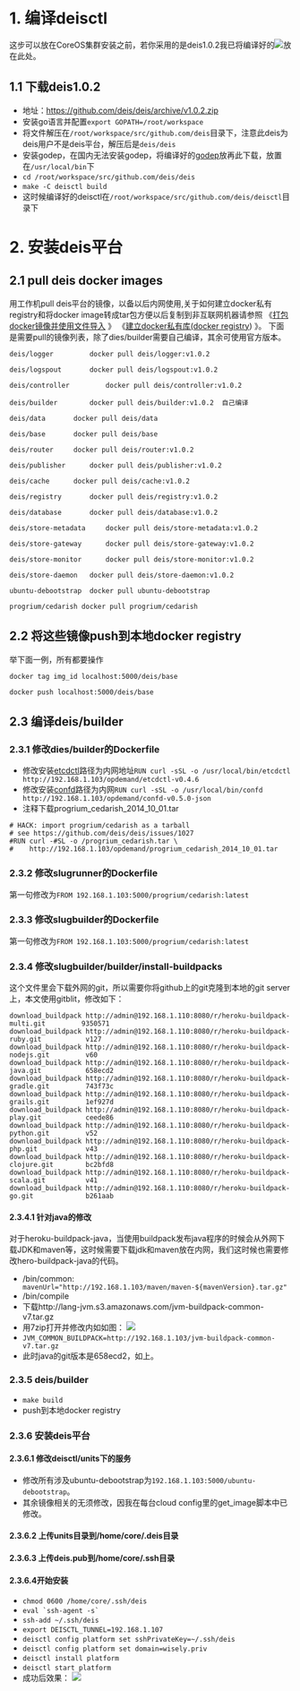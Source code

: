 # 1. 编译deisctl
这步可以放在CoreOS集群安装之前，若你采用的是deis1.0.2我已将编译好的![](https://github.com/wiselyman/deis-installation/blob/master/01resources/deisctl)放在此处。
## 1.1 下载deis1.0.2
- 地址：https://github.com/deis/deis/archive/v1.0.2.zip
- 安装go语言并配置`export GOPATH=/root/workspace`
- 将文件解压在`/root/workspace/src/github.com/deis`目录下，注意此deis为deis用户不是deis平台，解压后是`deis/deis`
- 安装godep，在国内无法安装godep，将编译好的[godep](https://github.com/wiselyman/deis-installation/blob/master/01resources/godep)放再此下载，放置在`/usr/local/bin`下
- `cd /root/workspace/src/github.com/deis/deis`
- `make -C deisctl build`
-  这时候编译好的deisctl在`/root/workspace/src/github.com/deis/deisctl`目录下

# 2. 安装deis平台
## 2.1 pull deis docker images
用工作机pull deis平台的镜像，以备以后内网使用,关于如何建立docker私有registry和将docker image转成tar包方便以后复制到非互联网机器请参照
《[打包docker镜像并使用文件导入](http://wiselyman.iteye.com/blog/2153202) 》
《[建立docker私有库(docker registry](http://wiselyman.iteye.com/blog/2153083)) 》。
下面是需要pull的镜像列表，除了dies/builder需要自己编译，其余可使用官方版本。
```
deis/logger      	docker pull deis/logger:v1.0.2

deis/logspout    	docker pull deis/logspout:v1.0.2

deis/controller         docker pull deis/controller:v1.0.2

deis/builder  		docker pull deis/builder:v1.0.2  自己编译

deis/data  		docker pull deis/data

deis/base 		docker pull deis/base

deis/router		docker pull deis/router:v1.0.2

deis/publisher 		docker pull deis/publisher:v1.0.2

deis/cache 		docker pull deis/cache:v1.0.2

deis/registry 		docker pull deis/registry:v1.0.2

deis/database   	docker pull deis/database:v1.0.2

deis/store-metadata 	docker pull deis/store-metadata:v1.0.2

deis/store-gateway   	docker pull deis/store-gateway:v1.0.2  

deis/store-monitor  	docker pull deis/store-monitor:v1.0.2  

deis/store-daemon 	docker pull deis/store-daemon:v1.0.2  

ubuntu-debootstrap  docker pull ubuntu-debootstrap

progrium/cedarish docker pull progrium/cedarish 
```
## 2.2 将这些镜像push到本地docker registry
举下面一例，所有都要操作
```
docker tag img_id localhost:5000/deis/base

docker push localhost:5000/deis/base
```
## 2.3 编译deis/builder
### 2.3.1 修改dies/builder的Dockerfile
- 修改安装[etcdctl](https://github.com/wiselyman/deis-installation/blob/master/01resources/etcdctl-v0.4.6)路径为内网地址`RUN curl -sSL -o /usr/local/bin/etcdctl http://192.168.1.103/opdemand/etcdctl-v0.4.6`
- 修改安装[confd](https://github.com/wiselyman/deis-installation/blob/master/01resources/confd-v0.5.0-json)路径为内网`RUN curl -sSL -o /usr/local/bin/confd http://192.168.1.103/opdemand/confd-v0.5.0-json`
- 注释下载progrium_cedarish_2014_10_01.tar 
```
# HACK: import progrium/cedarish as a tarball
# see https://github.com/deis/deis/issues/1027
#RUN curl -#SL -o /progrium_cedarish.tar \
#    http://192.168.1.103/opdemand/progrium_cedarish_2014_10_01.tar 
```
### 2.3.2 修改slugrunner的Dockerfile
第一句修改为`FROM 192.168.1.103:5000/progrium/cedarish:latest`
### 2.3.3 修改slugbuilder的Dockerfile
第一句修改为`FROM 192.168.1.103:5000/progrium/cedarish:latest`
### 2.3.4 修改slugbuilder/builder/install-buildpacks
这个文件里会下载外网的git，所以需要你将github上的git克隆到本地的git server上，本文使用gitblit，修改如下：
```
download_buildpack http://admin@192.168.1.110:8080/r/heroku-buildpack-multi.git         9350571
download_buildpack http://admin@192.168.1.110:8080/r/heroku-buildpack-ruby.git           v127
download_buildpack http://admin@192.168.1.110:8080/r/heroku-buildpack-nodejs.git         v60
download_buildpack http://admin@192.168.1.110:8080/r/heroku-buildpack-java.git           658ecd2
download_buildpack http://admin@192.168.1.110:8080/r/heroku-buildpack-gradle.git         743f73c
download_buildpack http://admin@192.168.1.110:8080/r/heroku-buildpack-grails.git         1ef927d
download_buildpack http://admin@192.168.1.110:8080/r/heroku-buildpack-play.git           ceede86
download_buildpack http://admin@192.168.1.110:8080/r/heroku-buildpack-python.git         v52
download_buildpack http://admin@192.168.1.110:8080/r/heroku-buildpack-php.git            v43
download_buildpack http://admin@192.168.1.110:8080/r/heroku-buildpack-clojure.git        bc2bfd8
download_buildpack http://admin@192.168.1.110:8080/r/heroku-buildpack-scala.git          v41
download_buildpack http://admin@192.168.1.110:8080/r/heroku-buildpack-go.git             b261aab
```
#### 2.3.4.1 针对java的修改
对于heroku-buildpack-java，当使用buildpack发布java程序的时候会从外网下载JDK和maven等，这时候需要下载jdk和maven放在内网，我们这时候也需要修改hero-buildpack-java的代码。
- /bin/common:` mavenUrl="http://192.168.1.103/maven/maven-${mavenVersion}.tar.gz"`
- /bin/compile 
 - 下载http://lang-jvm.s3.amazonaws.com/jvm-buildpack-common-v7.tar.gz
 - 用7zip打开并修改内如如图：
   ![](https://raw.githubusercontent.com/wiselyman/deis-installation/master/01resources/heroku-buildpack-java.jpg)
 - `JVM_COMMON_BUILDPACK=http://192.168.1.103/jvm-buildpack-common-v7.tar.gz`
- 此时java的git版本是658ecd2，如上。

### 2.3.5 deis/builder
- `make build`
- push到本地docker registry

### 2.3.6 安装deis平台

#### 2.3.6.1 修改deisctl/units下的服务
- 修改所有涉及ubuntu-debootstrap为`192.168.1.103:5000/ubuntu-debootstrap`。
- 其余镜像相关的无须修改，因我在每台cloud config里的get_image脚本中已修改。

#### 2.3.6.2 上传units目录到/home/core/.deis目录

#### 2.3.6.3 上传deis.pub到/home/core/.ssh目录

#### 2.3.6.4开始安装
- `chmod 0600 /home/core/.ssh/deis  `
- ``eval `ssh-agent -s`  ``
- `ssh-add ~/.ssh/deis `
- `export DEISCTL_TUNNEL=192.168.1.107`
- `deisctl config platform set sshPrivateKey=~/.ssh/deis  `
- `deisctl config platform set domain=wisely.priv`
- `deisctl install platform  `
- `deisctl start platform  `
- 成功后效果：
  ![](https://raw.githubusercontent.com/wiselyman/deis-installation/master/01resources/deis-success.jpg)
